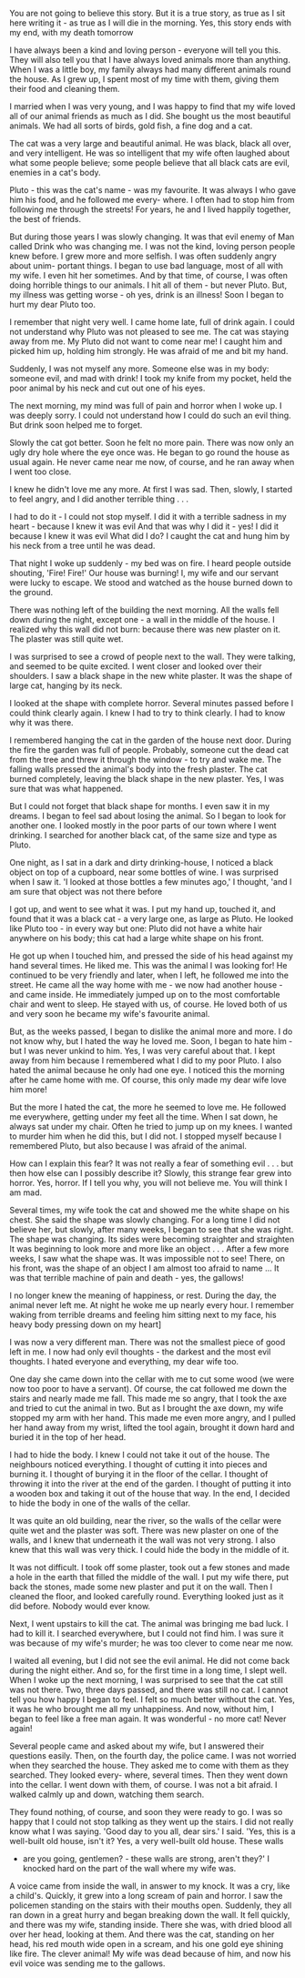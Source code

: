 You are not going to believe this story. But it is a true story, 
as true as I sit here writing it - as true as I will die in the 
morning. Yes, this story ends with my end, with my death 
tomorrow 

I have always been a kind and loving person - everyone will 
tell you this. They will also tell you that I have always loved 
animals more than anything. When I was a little boy, my family 
always had many different animals round the house. As I grew 
up, I spent most of my time with them, giving them their food 
and cleaning them. 

I married when I was very young, and I was happy to find 
that my wife loved all of our animal friends as much as I did. 
She bought us the most beautiful animals. We had all sorts of 
birds, gold fish, a fine dog and a cat. 

The cat was a very large and beautiful animal. He was black, 
black all over, and very intelligent. He was so intelligent that my 
wife often laughed about what some people believe; some 
people believe that all black cats are evil, enemies in a cat's 
body. 

Pluto - this was the cat's name - was my favourite. It was 
always I who gave him his food, and he followed me every- 
where. I often had to stop him from following me through the 
streets! For years, he and I lived happily together, the best of 
friends. 

But during those years I was slowly changing. It was that 
evil enemy of Man called Drink who was changing me. I was 
not the kind, loving person people knew before. I grew more 
and more selfish. I was often suddenly angry about unim- 
portant things. I began to use bad language, most of all with my 
wife. I even hit her sometimes. And by that time, of course, I 
was often doing horrible things to our animals. I hit all of 
them - but never Pluto. But, my illness was getting worse - oh 
yes, drink is an illness! Soon I began to hurt my dear Pluto 
too. 

I remember that night very well. I came home late, full of 
drink again. I could not understand why Pluto was not pleased 
to see me. The cat was staying away from me. My Pluto did 
not want to come near me! I caught him and picked him 
up, holding him strongly. He was afraid of me and bit my 
hand. 

Suddenly, I was not myself any more. Someone else was in my 
body: someone evil, and mad with drink! I took my knife from 
my pocket, held the poor animal by his neck and cut out one of 
his eyes. 

The next morning, my mind was full of pain and horror 
when I woke up. I was deeply sorry. I could not understand how 
I could do such an evil thing. But drink soon helped me to 
forget. 

Slowly the cat got better. Soon he felt no more pain. There 
was now only an ugly dry hole where the eye once was. He 
began to go round the house as usual again. He never came 
near me now, of course, and he ran away when I went too 
close. 

I knew he didn't love me any more. At first I was sad. Then, 
slowly, I started to feel angry, and I did another terrible 
thing . . . 

I had to do it - I could not stop myself. I did it with a terrible 
sadness in my heart - because I knew it was evil And that was 
why I did it - yes! I did it because I knew it was evil What did I do? 
I caught the cat and hung him by his neck from a tree until he 
was dead. 

That night I woke up suddenly - my bed was on fire. I 
heard people outside shouting, 'Fire! Fire!' Our house was 
burning! I, my wife and our servant were lucky to escape. 
We stood and watched as the house burned down to the 
ground. 

There was nothing left of the building the next morning. 
All the walls fell down during the night, except one - a wall 
in the middle of the house. I realized why this wall did not 
burn: because there was new plaster on it. The plaster was still 
quite wet. 

I was surprised to see a crowd of people next to the wall. 
They were talking, and seemed to be quite excited. I went 
closer and looked over their shoulders. I saw a black shape in 
the new white plaster. It was the shape of large cat, hanging by 
its neck. 

I looked at the shape with complete horror. Several minutes 
passed before I could think clearly again. I knew I had to try to 
think clearly. I had to know why it was there. 

I remembered hanging the cat in the garden of the house next 
door. During the fire the garden was full of people. Probably, 
someone cut the dead cat from the tree and threw it through the 
window - to try and wake me. The falling walls pressed the 
animal's body into the fresh plaster. The cat burned completely, 
leaving the black shape in the new plaster. Yes, I was sure that was 
what happened. 

But I could not forget that black shape for months. I even 
saw it in my dreams. I began to feel sad about losing the 
animal. So I began to look for another one. I looked mostly 
in the poor parts of our town where I went drinking. I 
searched for another black cat, of the same size and type as 
Pluto. 

One night, as I sat in a dark and dirty drinking-house, I 
noticed a black object on top of a cupboard, near some bottles of 
wine. I was surprised when I saw it. 'I looked at those bottles a 
few minutes ago,' I thought, 'and I am sure that object was not 
there before 

I got up, and went to see what it was. I put my hand up, 
touched it, and found that it was a black cat - a very large one, as 
large as Pluto. He looked like Pluto too - in every way but one: 
Pluto did not have a white hair anywhere on his body; this cat 
had a large white shape on his front. 

He got up when I touched him, and pressed the side of his 
head against my hand several times. He liked me. This was the 
animal I was looking for! He continued to be very friendly and 
later, when I left, he followed me into the street. He came all the 
way home with me - we now had another house - and came 
inside. He immediately jumped up on to the most comfortable 
chair and went to sleep. He stayed with us, of course. He loved 
both of us and very soon he became my wife's favourite 
animal. 

But, as the weeks passed, I began to dislike the animal more 
and more. I do not know why, but I hated the way he loved me. 
Soon, I began to hate him - but I was never unkind to him. Yes, I 
was very careful about that. I kept away from him because I 
remembered what I did to my poor Pluto. I also hated the animal 
because he only had one eye. I noticed this the morning after he 
came home with me. Of course, this only made my dear wife 
love him more! 

But the more I hated the cat, the more he seemed to love 
me. He followed me everywhere, getting under my feet all 
the time. When I sat down, he always sat under my chair. 
Often he tried to jump up on my knees. I wanted to murder 
him when he did this, but I did not. I stopped myself 
because I remembered Pluto, but also because I was afraid of 
the animal. 

How can I explain this fear? It was not really a fear of 
something evil . . . but then how else can I possibly describe 
it? Slowly, this strange fear grew into horror. Yes, horror. If 
I tell you why, you will not believe me. You will think I 
am mad. 

Several times, my wife took the cat and showed me the 
white shape on his chest. She said the shape was slowly 
changing. For a long time I did not believe her, but slowly, 
after many weeks, I began to see that she was right. The 
shape was changing. Its sides were becoming straighter and 
straighten It was beginning to look more and more like an 
object . . . After a few more weeks, I saw what the shape was. 
It was impossible not to see! There, on his front, was the 
shape of an object I am almost too afraid to name ... It 
was that terrible machine of pain and death - yes, the 
gallows!

I no longer knew the meaning of happiness, or rest. During 
the day, the animal never left me. At night he woke me up 
nearly every hour. I remember waking from terrible dreams and 
feeling him sitting next to my face, his heavy body pressing down 
on my heart] 

I was now a very different man. There was not the smallest 
piece of good left in me. I now had only evil thoughts - the 
darkest and the most evil thoughts. I hated everyone and 
everything, my dear wife too. 

One day she came down into the cellar with me to cut some 
wood (we were now too poor to have a servant). Of course, the 
cat followed me down the stairs and nearly made me fall. This 
made me so angry, that I took the axe and tried to cut the animal 
in two. But as I brought the axe down, my wife stopped my arm 
with her hand. This made me even more angry, and I pulled her 
hand away from my wrist, lifted the tool again, brought it down 
hard and buried it in the top of her head. 

I had to hide the body. I knew I could not take it out of 
the house. The neighbours noticed everything. I thought of 
cutting it into pieces and burning it. I thought of burying it 
in the floor of the cellar. I thought of throwing it into the 
river at the end of the garden. I thought of putting it into a 
wooden box and taking it out of the house that way. In the 
end, I decided to hide the body in one of the walls of the 
cellar. 

It was quite an old building, near the river, so the walls of 
the cellar were quite wet and the plaster was soft. There was 
new plaster on one of the walls, and I knew that underneath it 
the wall was not very strong. I also knew that this wall was very 
thick. I could hide the body in the middle of it. 

It was not difficult. I took off some plaster, took out a few 
stones and made a hole in the earth that filled the middle of the 
wall. I put my wife there, put back the stones, made some new 
plaster and put it on the wall. Then I cleaned the floor, and 
looked carefully round. Everything looked just as it did before. 
Nobody would ever know. 

Next, I went upstairs to kill the cat. The animal was bringing 
me bad luck. I had to kill it. I searched everywhere, but I 
could not find him. I was sure it was because of my wife's 
murder; he was too clever to come near me now. 

I waited all evening, but I did not see the evil animal. He did 
not come back during the night either. And so, for the first time 
in a long time, I slept well. When I woke up the next morning, I 
was surprised to see that the cat still was not there. Two, three 
days passed, and there was still no cat. I cannot tell you how 
happy I began to feel. I felt so much better without the cat. Yes, it 
was he who brought me all my unhappiness. And now, without 
him, I began to feel like a free man again. It was wonderful - no 
more cat! Never again! 

Several people came and asked about my wife, but I answered 
their questions easily. Then, on the fourth day, the police came. 
I was not worried when they searched the house. They asked 
me to come with them as they searched. They looked every- 
where, several times. Then they went down into the cellar. I went 
down with them, of course. I was not a bit afraid. I walked calmly 
up and down, watching them search. 

They found nothing, of course, and soon they were ready 
to go. I was so happy that I could not stop talking as they 
went up the stairs. I did not really know what I was saying. 
'Good day to you all, dear sirs.' I said. 'Yes, this is a well-built 
old house, isn't it? Yes, a very well-built old house. These walls 
- are you going, gentlemen? - these walls are strong, aren't 
they?' I knocked hard on the part of the wall where my wife 
was. 

A voice came from inside the wall, in answer to my knock. It 
was a cry, like a child's. Quickly, it grew into a long scream of 
pain and horror. I saw the policemen standing on the stairs with 
their mouths open. Suddenly, they all ran down in a great hurry 
and began breaking down the wall. It fell quickly, and there was 
my wife, standing inside. There she was, with dried blood all 
over her head, looking at them. And there was the cat, standing 
on her head, his red mouth wide open in a scream, and his one 
gold eye shining like fire. The clever animal! My wife was dead 
because of him, and now his evil voice was sending me to the 
gallows. 

